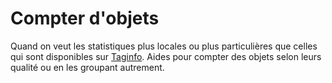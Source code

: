 Compter d'objets
================

Quand on veut les statistiques plus locales ou plus particulières
que celles qui sont disponibles sur [Taginfo](https://taginfo.openstreetmap.org/).
Aides pour compter des objets selon leurs qualité ou en les groupant autrement.

<!--
[Taginfo](taginfo.md)  
Rappel: Si on veut des résultats globales directs ou sans configuration
on doit utiliser [Taginfo](https://taginfo.openstreetmap.org/).

[Toutes les valeurs d'un tag](values.md)  
Lister tous valeurs d'un tag ou les évaluer.

[Tous clés](keys.md)  
Lister toutes les clés apparaissant au moins dans un objet dans une sélection.
Ou les évaluer.
Les partitionner suivant leurs valeurs respectives.

[Par longueur, par utilisateur ou suivant un autre critère](more_criteria.md)  
Quelques critères pour partager.
Conseils pour un usage raisonnable.

[Tous les autres critères](more_evals.md)  
Récapitulatif des autres critères pour partager.
-->
